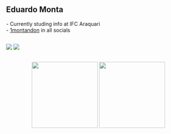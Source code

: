 <h2>Eduardo Monta</h2>
<div>
- Currently studing info at IFC Araquari </br>
- <a href="https://instagram.com/1montandon?igshid=YmMyMTA2M2Y=">1montandon</a> in all socials 
</div>

##

<div> 
  <a href="https://instagram.com/1montandon" target="_blank"><img src="https://img.shields.io/badge/-Instagram-%23E4405F?style=for-the-badge&logo=instagram&logoColor=white" target="_blank"></a>
  <a href = "emontandon11@gmail.com"><img src="https://img.shields.io/badge/-Gmail-%23333?style=for-the-badge&logo=gmail&logoColor=white" target="_blank"></a>
</div>

##

<div align="center">
  <img height="180em" src="https://github-readme-stats.vercel.app/api?username=1montandon&show_icons=true&theme=dark&include_all_commits=true&count_private=true"/>
  <img height="180em" src="https://github-readme-stats.vercel.app/api/top-langs/?username=1montandon&layout=compact&langs_count=7&theme=dark"/>
</div>
